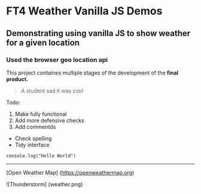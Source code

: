 # FT4 Weather Vanilla JS Demos

## Demonstrating using vanilla JS to show weather for a given location

### Used the browser geo location api

This project _containes_ multiple stages of the development of the **final product.**

> A student sad it was cool

Todo:

1. Make fully functional
2. Add more defensive checks
3. Add commentds

- Check spelling
- Tidy interface

`console.log("Hello World")`

---

[Open Weather Map] (https://openweathermap.org)

![Thunderstorm] (weather.png)
